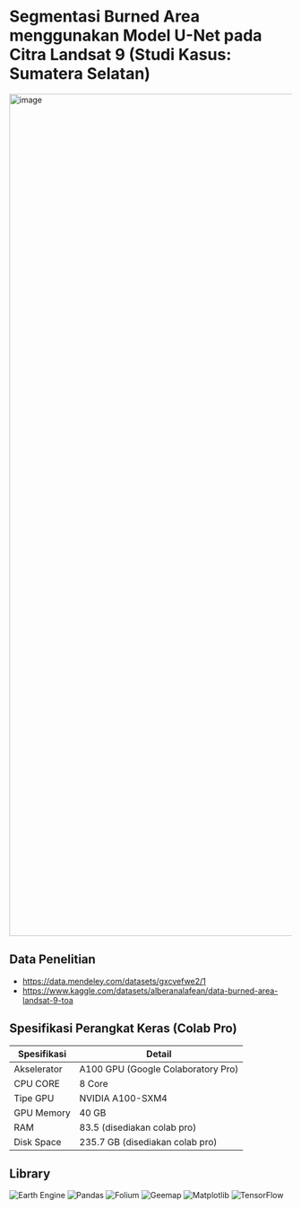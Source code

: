 # Segmentasi Burned Area menggunakan Model U-Net pada Citra Landsat 9 (Studi Kasus: Sumatera Selatan)
<img width="1500" alt="image" src="https://github.com/user-attachments/assets/b25110fa-c2e9-4824-b7b6-f42314a58ce4" />


## Data Penelitian 
*    https://data.mendeley.com/datasets/gxcvefwe2/1
*    https://www.kaggle.com/datasets/alberanalafean/data-burned-area-landsat-9-toa


## Spesifikasi Perangkat Keras (Colab Pro)

| Spesifikasi   | Detail                             |
|---------------|------------------------------------|
| Akselerator   | A100 GPU (Google Colaboratory Pro) |        
| CPU CORE      | 8 Core                             |        
| Tipe GPU      | NVIDIA A100-SXM4                   | 
| GPU Memory    | 40 GB                              | 
| RAM           | 83.5 (disediakan colab pro)        | 
| Disk Space    | 235.7 GB (disediakan colab pro)    | 


## Library

![Earth Engine](https://img.shields.io/badge/ee-1.5.24-blue?logo=google-earthengine)
![Pandas](https://img.shields.io/badge/Pandas-2.2.2-darkgreen?logo=pandas)
![Folium](https://img.shields.io/badge/Folium-0.19.7-lightgrey?logo=python)
![Geemap](https://img.shields.io/badge/Geemap-0.35.3-brightgreen?logo=google-earthengine)
![Matplotlib](https://img.shields.io/badge/Matplotlib-3.10.0-orange?logo=matplotlib)
![TensorFlow](https://img.shields.io/badge/TensorFlow-2.18.0-FF6F00?logo=tensorflow)


